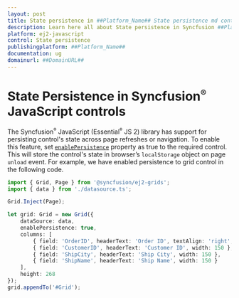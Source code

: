 ```yaml
---
layout: post
title: State persistence in ##Platform_Name## State persistence md control | Syncfusion
description: Learn here all about State persistence in Syncfusion ##Platform_Name## State persistence md control of Syncfusion Essential JS 2 and more.
platform: ej2-javascript
control: State persistence 
publishingplatform: ##Platform_Name##
documentation: ug
domainurl: ##DomainURL##
---
```


# State Persistence in Syncfusion<sup style="font-size:70%">&reg;</sup> JavaScript controls

The Syncfusion<sup style="font-size:70%">&reg;</sup> JavaScript (Essential<sup style="font-size:70%">&reg;</sup> JS 2) library has support for persisting control's state across page refreshes or navigation. To
enable this feature, set [`enablePersistence`](./api/base/component#enablepersistence) property as true to the required control. This will store
the control's state in browser’s `localStorage` object on page `unload` event. For example, we have enabled persistence to grid control in the following code.

```ts
import { Grid, Page } from '@syncfusion/ej2-grids';
import { data } from './datasource.ts';

Grid.Inject(Page);

let grid: Grid = new Grid({
    dataSource: data,
    enablePersistence: true,
    columns: [
        { field: 'OrderID', headerText: 'Order ID', textAlign: 'right', width: 120 },
        { field: 'CustomerID', headerText: 'Customer ID', width: 150 },
        { field: 'ShipCity', headerText: 'Ship City', width: 150 },
        { field: 'ShipName', headerText: 'Ship Name', width: 150 }
    ],
    height: 268
});
grid.appendTo('#Grid');
```
